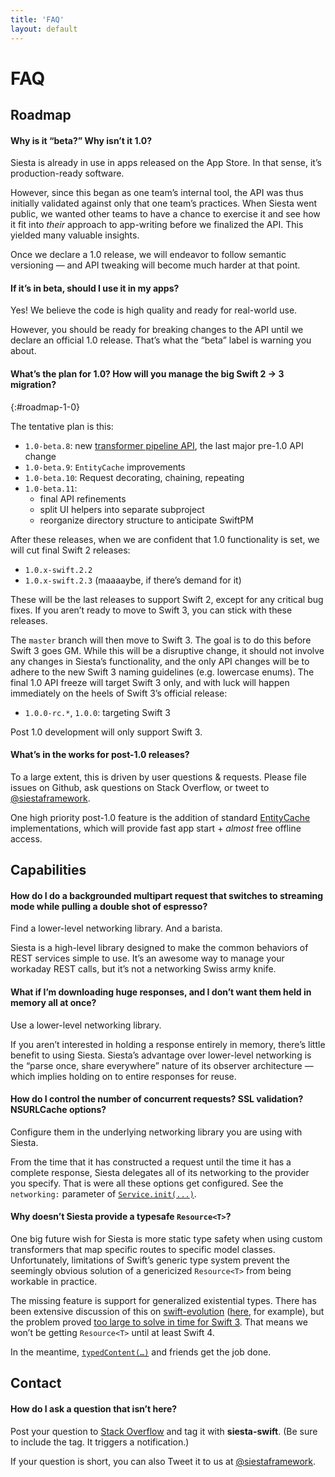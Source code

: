 ```yaml
---
title: 'FAQ'
layout: default
---
```


# FAQ

## Roadmap

#### Why is it “beta?” Why isn’t it 1.0?

Siesta is already in use in apps released on the App Store. In that sense, it’s production-ready software.

However, since this began as one team’s internal tool, the API was thus initially validated against only that one team’s practices. When Siesta went public, we wanted other teams to have a chance to exercise it and see how it fit into _their_ approach to app-writing before we finalized the API. This yielded many valuable insights.

Once we declare a 1.0 release, we will endeavor to follow semantic versioning — and API tweaking will become much harder at that point.

#### If it’s in beta, should I use it in my apps?

Yes! We believe the code is high quality and ready for real-world use.

However, you should be ready for breaking changes to the API until we declare an official 1.0 release. That’s what the “beta” label is warning you about.

#### What’s the plan for 1.0? How will you manage the big Swift 2 → 3 migration?
{:#roadmap-1-0}

The tentative plan is this:

- `1.0-beta.8`: new [transformer pipeline API](/siesta/guide/pipeline), the last major pre-1.0 API change
- `1.0-beta.9`: `EntityCache` improvements
- `1.0-beta.10`: Request decorating, chaining, repeating
- `1.0-beta.11`:
  - final API refinements
  - split UI helpers into separate subproject
  - reorganize directory structure to anticipate SwiftPM

After these releases, when we are confident that 1.0 functionality is set, we will cut final Swift 2 releases:

- `1.0.x-swift.2.2`
- `1.0.x-swift.2.3` (maaaaybe, if there’s demand for it)

These will be the last releases to support Swift 2, except for any critical bug fixes. If you aren’t ready to move to Swift 3, you can stick with these releases.

The `master` branch will then move to Swift 3. The goal is to do this before Swift 3 goes GM. While this will be a disruptive change, it should not involve any changes in Siesta’s functionality, and the only API changes will be to adhere to the new Swift 3 naming guidelines (e.g. lowercase enums). The final 1.0 API freeze will target Swift 3 only, and with luck will happen immediately on the heels of Swift 3’s official release:

- `1.0.0-rc.*`, `1.0.0`: targeting Swift 3

Post 1.0 development will only support Swift 3.

#### What’s in the works for post-1.0 releases?

To a large extent, this is driven by user questions & requests. Please file issues on Github, ask questions on Stack Overflow, or tweet to [@siestaframework](https://twitter.com/siestaframework).

One high priority post-1.0 feature is the addition of standard [EntityCache](http://bustoutsolutions.github.io/siesta/api/Protocols/EntityCache.html) implementations, which will provide fast app start + _almost_ free offline access.


## Capabilities

#### How do I do a backgrounded multipart request that switches to streaming mode while pulling a double shot of espresso?

Find a lower-level networking library. And a barista.

Siesta is a high-level library designed to make the common behaviors of REST services simple to use. It’s an awesome way to manage your workaday REST calls, but it’s not a networking Swiss army knife.

#### What if I’m downloading huge responses, and I don’t want them held in memory all at once?

Use a lower-level networking library.

If you aren’t interested in holding a response entirely in memory, there’s little benefit to using Siesta. Siesta’s advantage over lower-level networking is the “parse once, share everywhere” nature of its observer architecture — which implies holding on to entire responses for reuse.

#### How do I control the number of concurrent requests? SSL validation? NSURLCache options?

Configure them in the underlying networking library you are using with Siesta.

From the time that it has constructed a request until the time it has a complete response, Siesta delegates all of its networking to the provider you specify. That is were all these options get configured. See the `networking:` parameter of [`Service.init(...)`](http://bustoutsolutions.github.io/siesta/api/Classes/Service.html#/s:FC6Siesta7ServicecFMS0_FT4baseGSqSS_22useDefaultTransformersSb10networkingPS_29NetworkingProviderConvertible__S0_).

#### Why doesn’t Siesta provide a typesafe `Resource<T>`?

One big future wish for Siesta is more static type safety when using custom transformers that map specific routes to specific model classes. Unfortunately, limitations of Swift’s generic type system prevent the seemingly obvious solution of a genericized `Resource<T>` from being workable in practice.

The missing feature is support for generalized existential types. There has been extensive discussion of this on [swift-evolution](https://github.com/apple/swift-evolution) ([here](http://thread.gmane.org/gmane.comp.lang.swift.evolution/17418/focus=18810), for example), but the problem proved [too large to solve in time for Swift 3](http://thread.gmane.org/gmane.comp.lang.swift.evolution/17276). That means we won’t be getting `Resource<T>` until at least Swift 4.

In the meantime, [`typedContent(…)`](https://bustoutsolutions.github.io/siesta/api/Protocols/TypedContentAccessors.html#/s:FE6SiestaPS_21TypedContentAccessors12typedContenturFT6ifNoneKT_qd___qd__) and friends get the job done.

## Contact

#### How do I ask a question that isn’t here?

Post your question to [Stack Overflow](https://stackoverflow.com) and tag it with **siesta-swift**. (Be sure to include the tag. It triggers a notification.)

If your question is short, you can also Tweet it to us at [@siestaframework](https://twitter.com/siestaframework).
